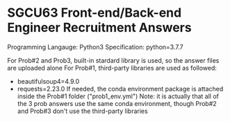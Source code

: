 # SGCU63 Front-end/Back-end Engineer Recruitment Answers

Programming Langauge: Python3
Specification: python=3.7.7

For Prob#2 and Prob3, built-in stardard library is used, so the answer files are uploaded alone
For Prob#1, third-party libraries are used as followed:
  - beautifulsoup4=4.9.0
  - requests=2.23.0
If needed, the conda environment package is attached inside the Prob#1 folder ("prob1_env.yml")
Note: it is actually that all of the 3 prob answers use the same conda environment, though Prob#2 and Prob#3 don't use the third-party libraries